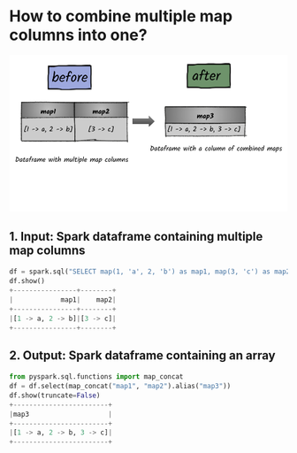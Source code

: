 # How to combine multiple map columns into one?

![](../.gitbook/assets/2020_07_27_kleki-26-.png)

## 1.  Input:  Spark dataframe containing multiple map columns

```python
df = spark.sql("SELECT map(1, 'a', 2, 'b') as map1, map(3, 'c') as map2")
df.show()
+----------------+--------+
|            map1|    map2|
+----------------+--------+
|[1 -> a, 2 -> b]|[3 -> c]|
+----------------+--------+
```

## 2.  Output: Spark dataframe containing an array

```python
from pyspark.sql.functions import map_concat
df = df.select(map_concat("map1", "map2").alias("map3"))
df.show(truncate=False)
+------------------------+
|map3                    |
+------------------------+
|[1 -> a, 2 -> b, 3 -> c]|
+------------------------+
```

